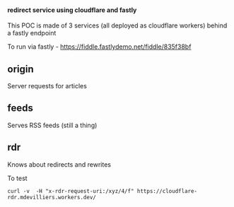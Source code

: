 #### redirect service using cloudflare and fastly

This POC is made of 3 services (all deployed as cloudflare workers) behind a fastly endpoint

To run via fastly - https://fiddle.fastlydemo.net/fiddle/835f38bf

## origin 

Server requests for articles

## feeds

Serves RSS feeds (still a thing)


## rdr 

Knows about redirects and rewrites

To test 

```
curl -v  -H "x-rdr-request-uri:/xyz/4/f" https://cloudflare-rdr.mdevilliers.workers.dev/
```



